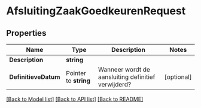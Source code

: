 # AfsluitingZaakGoedkeurenRequest

## Properties

Name | Type | Description | Notes
------------ | ------------- | ------------- | -------------
**Description** | **string** |  | 
**DefinitieveDatum** | Pointer to **string** | Wanneer wordt de aansluiting definitief verwijderd? | [optional] 

[[Back to Model list]](../README.md#documentation-for-models) [[Back to API list]](../README.md#documentation-for-api-endpoints) [[Back to README]](../README.md)


